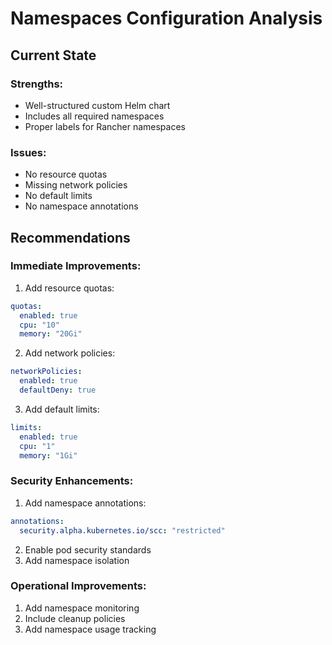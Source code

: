 # Namespaces Configuration Analysis

## Current State

### Strengths:
- Well-structured custom Helm chart
- Includes all required namespaces
- Proper labels for Rancher namespaces

### Issues:
- No resource quotas
- Missing network policies
- No default limits
- No namespace annotations

## Recommendations

### Immediate Improvements:
1. Add resource quotas:
```yaml
quotas:
  enabled: true
  cpu: "10"
  memory: "20Gi"
```

2. Add network policies:
```yaml
networkPolicies:
  enabled: true
  defaultDeny: true
```

3. Add default limits:
```yaml
limits:
  enabled: true
  cpu: "1"
  memory: "1Gi"
```

### Security Enhancements:
1. Add namespace annotations:
```yaml
annotations:
  security.alpha.kubernetes.io/scc: "restricted"
```

2. Enable pod security standards
3. Add namespace isolation

### Operational Improvements:
1. Add namespace monitoring
2. Include cleanup policies
3. Add namespace usage tracking 